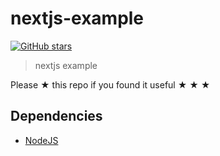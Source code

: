 # nextjs-example

[![GitHub stars](https://img.shields.io/github/stars/clayrisser/nextjs-example.svg?style=social&label=Stars)](https://github.com/clayrisser/nextjs-example)

> nextjs example

Please ★ this repo if you found it useful ★ ★ ★

## Dependencies

- [NodeJS](https://nodejs.org)
